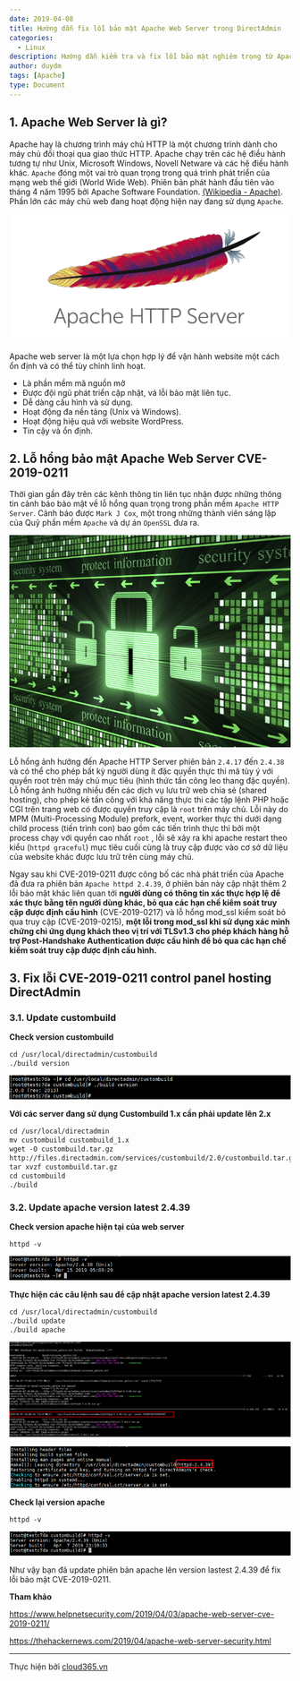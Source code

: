 ```yaml
---
date: 2019-04-08
title: Hướng dẫn fix lỗi bảo mật Apache Web Server trong DirectAdmin
categories:
  - Linux
description: Hướng dẫn kiểm tra và fix lỗi bảo mật nghiêm trọng từ Apache Web Server ảnh hưởng tới control panel hosting DirectAdmin.
author: duydm
tags: [Apache]
type: Document
---
```


## 1. Apache Web Server là gì?

Apache hay là chương trình máy chủ HTTP là một chương trình dành cho máy chủ đối thoại qua giao thức HTTP. Apache chạy trên các hệ điều hành tương tự như Unix, Microsoft Windows, Novell Netware và các hệ điều hành khác. `Apache` đóng một vai trò quan trọng trong quá trình phát triển của mạng web thế giới (World Wide Web). Phiên bản phát hành đầu tiên vào tháng 4 năm 1995 bởi Apache Software Foundation. <a href="https://vi.wikipedia.org/wiki/Apache_(HTTP)" target="_blank">(Wikipedia - Apache)</a>. Phần lớn các máy chủ web đang hoạt động hiện nay đang sử dụng `Apache`.

![](/images/img-apache-da/apache-server.png)

Apache web server là một lựa chọn hợp lý để vận hành website một cách ổn định và có thể tùy chỉnh linh hoạt.

+ Là phần mềm mã nguồn mở <br>
+ Được đội ngũ phát triển cập nhật, vá lỗi bảo mật liên tục.<br>
+ Dễ dàng cấu hình và sử dụng.<br>
+ Hoạt động đa nền tảng (Unix và Windows).<br>
+ Hoạt động hiệu quả với website WordPress.<br>
+ Tin cậy và ổn định.<br>

## 2. Lỗ hổng bảo mật Apache Web Server CVE-2019-0211 

Thời gian gần đây trên các kênh thông tin liên tục nhận được những thông tin cảnh báo bảo mật về lỗ hổng quan trọng trong phần mềm `Apache HTTP Server`. Cảnh báo được `Mark J Cox`, một trong những thành viên sáng lập của Quỹ phần mềm `Apache` và dự án `OpenSSL` đưa ra.

![](/images/img-apache-da/lo-hong-bao-mat.jpg)

Lỗ hổng ảnh hưởng đến Apache HTTP Server phiên bản `2.4.17` đến `2.4.38` và có thể cho phép bất kỳ người dùng ít đặc quyền thực thi mã tùy ý với quyền root trên máy chủ mục tiêu (hình thức tấn công leo thang đặc quyền). Lỗ hổng ảnh hưởng nhiều đến các dịch vụ lưu trữ web chia sẻ (shared hosting), cho phép kẻ tấn công với khả năng thực thi các tập lệnh PHP hoặc CGI trên trang web có được quyền truy cập là `root` trên máy chủ. Lỗi này do MPM (Multi-Processing Module) prefork, event, worker thực thi dưới dạng child process (tiến trình con) bao gồm các tiến trình thực thi bởi một process chạy với quyền cao nhất `root` , lỗi sẽ xảy ra khi apache restart theo kiểu (`httpd graceful`) mục tiêu cuối cùng là truy cập được vào cơ sở dữ liệu của website khác được lưu trữ trên cùng máy chủ.

Ngay sau khi CVE-2019-0211 được công bố các nhà phát triển của Apache đã đưa ra phiên bản  `Apache httpd 2.4.39`, ở phiên bản này cập nhật thêm 2 lỗi bảo mật khác liên quan tới  **người dùng có thông tin xác thực hợp lệ để xác thực bằng tên người dùng khác, bỏ qua các hạn chế kiểm soát truy cập được định cấu hình** (CVE-2019-0217) và lỗ hổng mod_ssl kiểm soát bỏ qua truy cập (CVE-2019-0215), **một lỗi trong mod_ssl khi sử dụng xác minh chứng chỉ ứng dụng khách theo vị trí với TLSv1.3 cho phép khách hàng hỗ trợ Post-Handshake Authentication được cấu hình để bỏ qua các hạn chế kiểm soát truy cập được định cấu hình.**

## 3. Fix lỗi CVE-2019-0211 control panel hosting DirectAdmin

### 3.1. Update custombuild 

**Check version custombuild**

```
cd /usr/local/directadmin/custombuild
./build version
```

![](/images/img-apache-da/Screenshot_1290.png)

**Với các server đang sử dụng Custombuild 1.x cần phải update lên 2.x**

```
cd /usr/local/directadmin
mv custombuild custombuild_1.x
wget -O custombuild.tar.gz http://files.directadmin.com/services/custombuild/2.0/custombuild.tar.gz
tar xvzf custombuild.tar.gz
cd custombuild
./build
```

### 3.2. Update apache version latest 2.4.39

**Check version apache hiện tại của web server**

```
httpd -v
```

![](/images/img-apache-da/Screenshot_1291.png)

**Thực hiện các câu lệnh sau để cập nhật apache version latest 2.4.39**

```
cd /usr/local/directadmin/custombuild
./build update
./build apache
```

![](/images/img-apache-da/Screenshot_1292.png)

![](/images/img-apache-da/Screenshot_1293.png)

**Check lại version apache**

```
httpd -v
```
![](/images/img-apache-da/Screenshot_1294.png)

Như vậy bạn đã update phiên bản apache lên version lastest 2.4.39 để fix lỗi bảo mật CVE-2019-0211.

**Tham khảo**

https://www.helpnetsecurity.com/2019/04/03/apache-web-server-cve-2019-0211/

https://thehackernews.com/2019/04/apache-web-server-security.html

---
Thực hiện bởi <a href="https://cloud365.vn/" target="_blank">cloud365.vn</a>